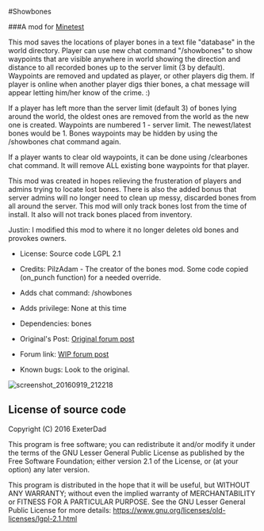 #Showbones

###A mod for [Minetest](http://www.minetest.net)

This mod saves the locations of player bones in a text file
"database" in the world directory. Player can use new chat command "/showbones" to
show waypoints that are visible anywhere in world showing the 
direction and distance to all recorded bones up to the server
limit (3 by default). Waypoints are removed and updated as player, or other
players dig them. If player is online when another player digs
thier bones, a chat message will appear letting him/her know of
the crime. :)

If a player has left more than the server limit (default 3) of bones lying
around the world, the oldest ones are removed from the world as
the new one is created. Waypoints are numbered 1 - server limit.
The newest/latest bones would be 1. Bones waypoints may be hidden
by using the /showbones chat command again.

If a player wants to clear old waypoints, it can be done using /clearbones chat command.
It will remove ALL existing bone waypoints for that player.
 
This mod was created in hopes relieving the frusteration of players and
admins trying to locate lost bones. There is also the added bonus that 
server admins will no longer need to clean up messy, discarded bones from
all around the server. This mod will only track bones lost from the time
of install. It also will not track bones placed from inventory.

Justin: I modified this mod to where it no longer deletes old bones and provokes owners.

* License: Source code LGPL 2.1

* Credits: PilzAdam - The creator of the bones mod.
Some code copied (on_punch function) for a needed override.

* Adds chat command: /showbones

* Adds privilege: None at this time

* Dependencies: bones

* Original's Post: [Original forum post](https://forum.minetest.net/viewtopic.php?f=9&t=15453)

* Forum link: [WIP forum post](https://forum.minetest.net/viewtopic.php?f=9&t=15453)

* Known bugs: Look to the original.

![screenshot_20160919_212218](https://cloud.githubusercontent.com/assets/9083807/18654745/85df0a5a-7eb1-11e6-8071-3d736b13b435.png)



License of source code
----------------------
Copyright (C) 2016 ExeterDad

This program is free software; you can redistribute it and/or modify it under the terms
of the GNU Lesser General Public License as published by the Free Software Foundation;
either version 2.1 of the License, or (at your option) any later version.

This program is distributed in the hope that it will be useful, but WITHOUT ANY WARRANTY;
without even the implied warranty of MERCHANTABILITY or FITNESS FOR A PARTICULAR PURPOSE.
See the GNU Lesser General Public License for more details:
https://www.gnu.org/licenses/old-licenses/lgpl-2.1.html
